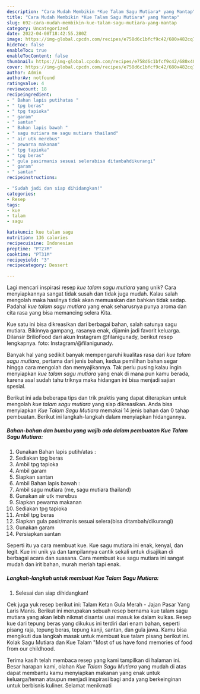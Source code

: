```yaml
---
description: "Cara Mudah Membikin *Kue Talam Sagu Mutiara* yang Mantap"
title: "Cara Mudah Membikin *Kue Talam Sagu Mutiara* yang Mantap"
slug: 692-cara-mudah-membikin-kue-talam-sagu-mutiara-yang-mantap
category: Uncategorized
date: 2022-04-08T18:42:55.280Z
image: https://img-global.cpcdn.com/recipes/e758d6c1bfcf9c42/680x482cq70/kue-talam-sagu-mutiara-foto-resep-utama.jpg
hideToc: false
enableToc: true
enableTocContent: false
thumbnail: https://img-global.cpcdn.com/recipes/e758d6c1bfcf9c42/680x482cq70/kue-talam-sagu-mutiara-foto-resep-utama.jpg
cover: https://img-global.cpcdn.com/recipes/e758d6c1bfcf9c42/680x482cq70/kue-talam-sagu-mutiara-foto-resep-utama.jpg
author: Admin
authorAv: notfound
ratingvalue: 4
reviewcount: 18
recipeingredient:
- " Bahan lapis putihatas "
- " tpg beras"
- " tpg tapioka"
- " garam"
- " santan"
- " Bahan lapis bawah "
- " sagu mutiara me sagu mutiara thailand"
- " air utk merebus"
- " pewarna makanan"
- " tpg tapioka"
- " tpg beras"
- " gula pasirmanis sesuai selerabisa ditambahdikurangi"
- " garam"
- " santan"
recipeinstructions:

- "Sudah jadi dan siap dihidangkan!"
categories:
- Resep
tags:
- kue
- talam
- sagu

katakunci: kue talam sagu 
nutrition: 136 calories
recipecuisine: Indonesian
preptime: "PT27M"
cooktime: "PT31M"
recipeyield: "3"
recipecategory: Dessert

---
```





Lagi mencari inspirasi resep *kue talam sagu mutiara* yang unik? Cara menyiapkannya sangat tidak susah dan tidak juga mudah. Kalau salah mengolah maka hasilnya tidak akan memuaskan dan bahkan tidak sedap. Padahal *kue talam sagu mutiara* yang enak seharusnya punya aroma dan cita rasa yang bisa memancing selera Kita.





Kue satu ini bisa dikreasikan dari berbagai bahan, salah satunya sagu mutiara. Bikinnya gampang, rasanya enak, dijamin jadi favorit keluarga. Dilansir BrilioFood dari akun Instagram @filanigunady, berikut resep lengkapnya. foto: Instagram/@filanigunady.

Banyak hal yang sedikit banyak mempengaruhi kualitas rasa dari *kue talam sagu mutiara*, pertama dari jenis bahan, kedua pemilihan bahan segar hingga cara mengolah dan menyajikannya. Tak perlu pusing kalau ingin menyiapkan *kue talam sagu mutiara* yang enak di mana pun kamu berada, karena asal sudah tahu triknya maka hidangan ini bisa menjadi sajian spesial.






Berikut ini ada beberapa tips dan trik praktis yang dapat diterapkan untuk mengolah *kue talam sagu mutiara* yang siap dikreasikan. Anda bisa menyiapkan *Kue Talam Sagu Mutiara* memakai 14 jenis bahan dan 0 tahap pembuatan. Berikut ini langkah-langkah dalam menyiapkan hidangannya.

<!--inarticleads1-->

##### Bahan-bahan dan bumbu yang wajib ada dalam pembuatan *Kue Talam Sagu Mutiara*:

1. Gunakan  Bahan lapis putih/atas :
1. Sediakan  tpg beras
1. Ambil  tpg tapioka
1. Ambil  garam
1. Siapkan  santan
1. Ambil  Bahan lapis bawah :
1. Ambil  sagu mutiara (me, sagu mutiara thailand)
1. Gunakan  air utk merebus
1. Siapkan  pewarna makanan
1. Sediakan  tpg tapioka
1. Ambil  tpg beras
1. Siapkan  gula pasir/manis sesuai selera(bisa ditambah/dikurangi)
1. Gunakan  garam
1. Persiapkan  santan


Seperti itu ya cara membuat kue. Kue sagu mutiara ini enak, kenyal, dan legit. Kue ini unik ya dan tampilannya cantik sekali untuk disajikan di berbagai acara dan suasana. Cara membuat kue sagu mutiara ini sangat mudah dan irit bahan, murah meriah tapi enak. 

<!--inarticleads2-->

##### Langkah-langkah untuk membuat *Kue Talam Sagu Mutiara*:


1. Selesai dan siap dihidangkan!

Cek juga yuk resep berikut ini: Talam Ketan Gula Merah - Jajan Pasar Yang Laris Manis. Berikut ini merupakan sebuah resep bernama kue talam sagu mutiara yang akan lebih nikmat disantai usai masuk ke dalam kulkas. Resep kue dari tepung beras yang dikukus ini terdiri dari enam bahan, seperti pisang raja, tepung beras, tepung kanji, santan, dan gula jawa. Kamu bisa mengikuti dua langkah masak untuk membuat kue talam pisang berikut ini. Kolak Sagu Mutiara dan Kue Talam &#34;Most of us have fond memories of food from our childhood. 

Terima kasih telah membaca resep yang kami tampilkan di halaman ini. Besar harapan kami, olahan *Kue Talam Sagu Mutiara* yang mudah di atas dapat membantu kamu menyiapkan makanan yang enak untuk keluarga/teman ataupun menjadi inspirasi bagi anda yang berkeinginan untuk berbisnis kuliner. Selamat menikmati
